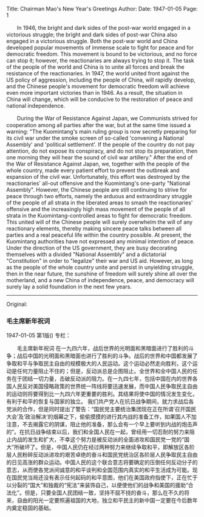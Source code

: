 Title: Chairman Mao's New Year's Greetings
Author:
Date: 1947-01-05
Page: 1

　　In 1946, the bright and dark sides of the post-war world engaged in a victorious struggle; the bright and dark sides of post-war China also engaged in a victorious struggle. Both the post-war world and China developed popular movements of immense scale to fight for peace and for democratic freedom. This movement is bound to be victorious, and no force can stop it; however, the reactionaries are always trying to stop it. The task of the people of the world and China is to unite all forces and break the resistance of the reactionaries. In 1947, the world united front against the US policy of aggression, including the people of China, will rapidly develop, and the Chinese people's movement for democratic freedom will achieve even more important victories than in 1946. As a result, the situation in China will change, which will be conducive to the restoration of peace and national independence.

　　During the War of Resistance Against Japan, we Communists strived for cooperation among all parties after the war, but at the same time issued a warning: "The Kuomintang's main ruling group is now secretly preparing for its civil war under the smoke screen of so-called 'convening a National Assembly' and 'political settlement'. If the people of the country do not pay attention, do not expose its conspiracy, and do not stop its preparation, then one morning they will hear the sound of civil war artillery." After the end of the War of Resistance Against Japan, we, together with the people of the whole country, made every patient effort to prevent the outbreak and expansion of the civil war. Unfortunately, this effort was destroyed by the reactionaries' all-out offensive and the Kuomintang's one-party "National Assembly". However, the Chinese people are still continuing to strive for peace through two efforts, namely the arduous and extraordinary struggle of the people of all strata in the liberated areas to smash the reactionaries' offensive and the increasingly high mass movement of the people of all strata in the Kuomintang-controlled areas to fight for democratic freedom. This united will of the Chinese people will surely overwhelm the will of any reactionary elements, thereby making sincere peace talks between all parties and a real peaceful life within the country possible. At present, the Kuomintang authorities have not expressed any minimal intention of peace. Under the direction of the US government, they are busy decorating themselves with a divided "National Assembly" and a dictatorial "Constitution" in order to "legalize" their war and US aid. However, as long as the people of the whole country unite and persist in unyielding struggle, then in the near future, the sunshine of freedom will surely shine all over the motherland, and a new China of independence, peace, and democracy will surely lay a solid foundation in the next few years.



<hr /> 

Original: 


### 毛主席新年祝词

1947-01-05
第1版()
专栏：

　　毛主席新年祝词
    在一九四六年，战后世界的光明面和黑暗面进行了胜利的斗争；战后中国的光明面和黑暗面也进行了胜利的斗争。战后的世界和中国都发展了争取和平与争取民主自由的规模极大的人民运动。这个运动必然走向胜利，这个运动是任何力量阻止不住的；但是，反动派总是企图阻止。全世界和全中国人民的任务在于团结一切力量，击破反动派的阻力。在一九四七年，包括中国在内的世界各国人民反对美国侵略政策的世界统一阵线将要迅速发展，而中国人民争取民主自由的运动则将要得到比一九四六年更重要的胜利。其结果将使中国的情况发生变化，有利于和平的恢复与国家的独立。
    我们共产党人在抗日战争期间，就力求战后各党派的合作，但是同时提出了警告：“国民党主要统治集团现在正在所谓‘召开国民大会’及‘政治解决’的烟幕之下，偷偷摸摸的进行其内战的准备工作，如果国人不加注意，不去揭露它的阴谋，阻止他的准备，那么会有一个早上要听到内战的炮击声的”。在抗日战争结束以后，我们和全国人民在一起，曾经用一切忍耐的努力来阻止内战的发生和扩大，不幸这个努力是被反动派的全面进攻和国民党一党的“国大”所破坏了。但是，中国人民仍在经过两种努力来继续争取和平，即解放区各阶层人民粉碎反动派进攻的艰苦卓绝的奋斗和国民党统治区各阶层人民争取民主自由的日见高涨的群众运动。中国人民的这个联合意志将要确定的压倒任何反动分子的意志，从而使各党派间诚意的和平谈判和全国范围内真实的和平生活成为可能。现在国民党当局还没有表示任何起码的和平意图，他们在美国政府指使下，正在忙于以分裂的“国大”和独裁的“宪法”来装饰自己，以便使他们的战争和美国的援助“合法化”。但是，只要全国人民团结一致，坚持不屈不挠的奋斗，那么在不久的将来，自由的阳光一定要照遍祖国的大地，独立和平民主的新中国一定要在今后数年内奠定稳固的基础。
